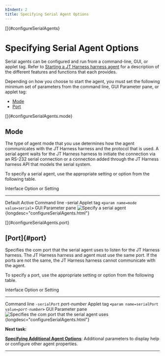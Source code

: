 ```yaml
---
hIndent: 2
title: Specifying Serial Agent Options
---
```


[]{#configureSerialAgents}

# Specifying Serial Agent Options

Serial agents can be configured and run from a command-line, GUI, or applet tag. Refer to [Starting
a JT Harness harness agent](startAgent.html) for a description of the different features and
functions that each provides.

Depending on how you choose to start the agent, you must set the following minimum set of parameters
from the command line, GUI Parameter pane, or applet tag:

-   [Mode](#configureSerialAgents.mode)
-   [Port](#configureSerialAgents.port)

[]{#configureSerialAgents.mode}

## Mode

The type of agent mode that you use determines how the agent communicates with the JT Harness
harness and the protocol that is used. A serial agent waits for the JT Harness harness to initiate
the connection via an RS-232 serial connection or a connection added through the JT Harness harness
API that models the serial system.

To specify a serial agent, use the appropriate setting or option from the following table.

  Interface            Option or Setting
  -------------------- -----------------------------------------------------------------------------------------------
  Default              Active
  Command line         -serial
  Applet tag           **`<`**`param name=mode value=serial`**`>`**
  GUI Parameter pane   ![Specify a serial agent](../../images/serialMode.gif){longdesc="configureSerialAgents.html"}

[]{#configureSerialAgents.port}

## [Port]{#port}

Specifies the com port that the serial agent uses to listen for the JT Harness harness. The JT
Harness harness and agent must use the same port. If the ports are not the same, the JT Harness
harness cannot communicate with the agent.

To specify a port, use the appropriate setting or option from the following table.

  Interface            Option or Setting
  -------------------- --------------------------------------------------------------------------------------------------------------------------
  Command line         `-serialPort` *port-number*
  Applet tag           **`<`**`param name=serialPort value=`*`port-number`***`>`**
  GUI Parameter pane   ![Specifies the com port that the serial agent uses](../../images/serialPort.gif){longdesc="configureSerialAgents.html"}

**Next task:**

[**Specifying Additional Agent Options**](additionalOptions.html): Additional parameters to display
help or configure other agent properties.

----------------------------------------------------------------------------------------------------


